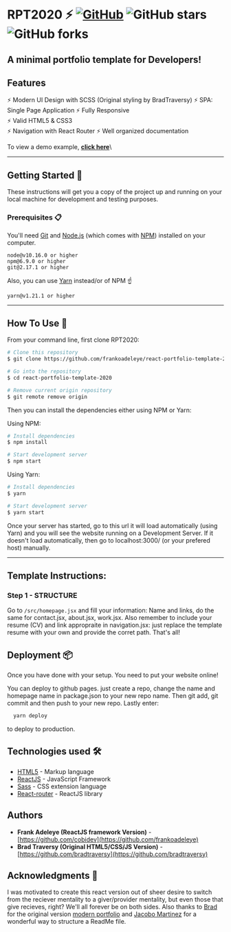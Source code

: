 # RPT2020 ⚡️ [![GitHub](https://img.shields.io/github/license/cobidev/simplefolio?color=blue)](https://github.com/cobidev/simplefolio/blob/master/LICENSE.md) ![GitHub stars](https://img.shields.io/github/stars/cobidev/simplefolio) ![GitHub forks](https://img.shields.io/github/forks/cobidev/simplefolio)

## A minimal portfolio template for Developers!

## Features

⚡️ Modern UI Design with SCSS (Original styling by BradTraversy)
⚡️ SPA: Single Page Application
⚡️ Fully Responsive\
⚡️ Valid HTML5 & CSS3\
⚡️ Navigation with React Router
⚡️ Well organized documentation

To view a demo example, **[click here](https://frankoadeleye.github.io/react-portfolio-template-2020/)**\

---

## Getting Started 🚀

These instructions will get you a copy of the project up and running on your local machine for development and testing purposes.

### Prerequisites 📋

You'll need [Git](https://git-scm.com) and [Node.js](https://nodejs.org/en/download/) (which comes with [NPM](http://npmjs.com)) installed on your computer.

```
node@v10.16.0 or higher
npm@6.9.0 or higher
git@2.17.1 or higher
```

Also, you can use [Yarn](https://yarnpkg.com/) instead/or of NPM ☝️

```
yarn@v1.21.1 or higher
```

---

## How To Use 🔧

From your command line, first clone RPT2020:

```bash
# Clone this repository
$ git clone https://github.com/frankoadeleye/react-portfolio-template-2020.git

# Go into the repository
$ cd react-portfolio-template-2020

# Remove current origin repository
$ git remote remove origin
```

Then you can install the dependencies either using NPM or Yarn:

Using NPM:

```bash
# Install dependencies
$ npm install

# Start development server
$ npm start
```

Using Yarn:

```bash
# Install dependencies
$ yarn

# Start development server
$ yarn start
```

Once your server has started, go to this url it will load automatically (using Yarn) and you will see the website running on a Development Server. If it doesn't load automatically, then go to localhost:3000/ (or your prefered host) manually.

---

## Template Instructions:

### Step 1 - STRUCTURE

Go to `/src/homepage.jsx` and fill your information: Name and links, do the same for contact.jsx, about.jsx, work.jsx.
Also remember to include your resume (CV) and link appropraite in navigation.jsx: just replace the template resume with your own and provide the corret path. That's all!

## Deployment 📦

Once you have done with your setup. You need to put your website online!

You can deploy to github pages. just create a repo, change the name and homepage name in package.json to your new repo name.
Then git add, git commit and then push to your new repo.
Lastly enter:

```bash
  yarn deploy
```

to deploy to production.

## Technologies used 🛠️

- [HTML5](https://developer.mozilla.org/en-US/docs/Web/Guide/HTML/HTML5) - Markup language
- [ReactJS](https://reactjs.org/) - JavaScript Framework
- [Sass](https://sass-lang.com/documentation) - CSS extension language
- [React-router](https://reacttraining.com/react-router/web/guides/quick-start) - ReactJS library

## Authors

- **Frank Adeleye (ReactJS framework Version)** - [https://github.com/cobidev](https://github.com/frankoadeleye)
- **Brad Traversy (Original HTML5/CSS/JS Version)** - [https://github.com/bradtraversy](https://github.com/bradtraversy)

## Acknowledgments 🎁

I was motivated to create this react version out of sheer desire to switch from the reciever mentality to a giver/provider mentality, but even those that give recieves, right? We'll all forever be on both sides.
Also thanks to [Brad](https://github.com/bradtraversy) for the original version [modern portfolio](https://github.com/bradtraversy/modern_portfolio) and [Jacobo Martinez](https://github.com/cobidev) for a wonderful way to structure a ReadMe file.
